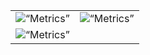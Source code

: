 <table align=“center” width=“max”>
    <tr>
        <td>
            <img src=“metrics.svg” alt=“Metrics” width=“400”>
        </td>
        <td>
            <img src=“metrics.danilio.svg” alt=“Metrics” width=“400">
        </td>
    </tr>
    <tr>
        <td colspan=“2”>
            <div align=“center”>
                <img src=“/metrics.ani.svg” alt=“Metrics” width=“max”>
            </div
        </td>
    </tr>
</table>
